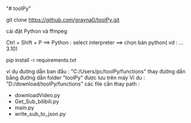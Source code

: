 "# toolPy"

<!-- mờ cmd và chạy lệnh  -->
git clone https://github.com/grayna0/toolPy.git

<!-- nếu chưa setup môi trường cho python thì setup -->
cài đặt  Python  và ffmpeg

<!-- setup Interpreter -->
<!-- easyocr chỉ sử dụng ở bản python 3.10 or 11 -->
Ctrl + Shift + P ==> Python : select interpreter ==> chọn bản python( vd : ... 3.10)

<!-- run command to install libs -->
pip install -r requirements.txt

<!-- đổi path các đường dẫn -->
ví dụ đường dẫn ban đầu : "C:/Users/pc/toolPy/functions"
thay đường dẫn bằng đường dẫn folder "toolPy" được lưu trên máy 
Ví du : "D:/download/toolPy/functions"
các file cần thay path :
+ downloadVideo.py
+ Get_Sub_bilibili.py
+ main.py
+ write_sub_to_json.py